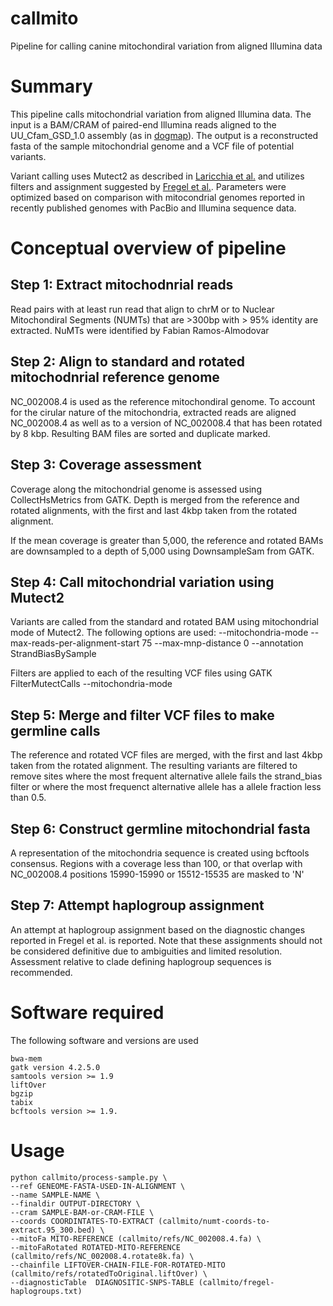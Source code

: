 # callmito

Pipeline for calling canine mitochondiral variation from aligned Illumina data


# Summary

This pipeline calls mitochondrial variation from aligned Illumina data. The input is 
a BAM/CRAM of paired-end Illumina reads aligned to the UU_Cfam_GSD_1.0 assembly (as in 
[dogmap](https://github.com/jmkidd/dogmap)). The output is a reconstructed fasta of the 
sample mitochondrial genome and a VCF file of potential variants. 

Variant calling uses Mutect2 as described in [Laricchia et al.](https://genome.cshlp.org/content/early/2022/01/24/gr.276013.121.abstract)
and utilizes filters and assignment suggested by [Fregel et al.](https://pubmed.ncbi.nlm.nih.gov/25869968/).
Parameters were optimized based on comparison with mitocondrial genomes reported in recently
published genomes with PacBio and Illumina sequence data. 

# Conceptual overview of pipeline

## Step 1: Extract mitochodnrial reads
Read pairs with at least run read that align to chrM or to Nuclear Mitochondiral Segments 
(NUMTs) that are >300bp with > 95% identity are extracted.  NuMTs were identified by
Fabian Ramos-Almodovar 

## Step 2: Align to standard and rotated mitochodnrial reference genome
NC_002008.4 is used as the reference mitochondiral genome. To account for the cirular nature
of the mitochondria, extracted reads are aligned NC_002008.4 as well as to a version of 
NC_002008.4 that has been rotated by 8 kbp. Resulting BAM files are sorted and duplicate marked.

## Step 3: Coverage assessment
Coverage along the mitochondrial genome is assessed using CollectHsMetrics from GATK. Depth is
merged from the reference and rotated alignments, with the first and last 4kbp taken from
the rotated alignment.

If the mean coverage is greater than 5,000, the reference and rotated BAMs are downsampled
to a depth of 5,000 using DownsampleSam from GATK.

## Step 4: Call mitochondrial variation using Mutect2
Variants are called from the standard and rotated BAM using mitochondrial mode of Mutect2.
The following options are used: --mitochondria-mode --max-reads-per-alignment-start 75 --max-mnp-distance 0 --annotation StrandBiasBySample

Filters are applied to each of the resulting VCF files using GATK FilterMutectCalls --mitochondria-mode

## Step 5: Merge and filter VCF files to make germline calls
The reference and rotated VCF files are merged, with the  first and last 4kbp taken from
the rotated alignment. The resulting variants are filtered to remove sites where the most
frequent alternative allele fails the strand_bias filter or where the most frequenct alternative
allele has a allele fraction less than 0.5. 

## Step 6: Construct germline mitochondrial fasta 
A representation of the mitochondria sequence is created using bcftools consensus. Regions with
a coverage less than 100, or that overlap with NC_002008.4 positions 15990-15990 or 15512-15535
are masked to 'N'

## Step 7: Attempt haplogroup assignment
An attempt at haplogroup assignment based on the diagnostic changes reported in Fregel et al.
is reported. Note that these assignments should not be considered definitive due to ambiguities
and limited resolution. Assessment relative to clade defining haplogroup sequences is recommended.

# Software required

The following software and versions are used
```
bwa-mem
gatk version 4.2.5.0
samtools version >= 1.9
liftOver
bgzip
tabix
bcftools version >= 1.9.
```

# Usage
```
python callmito/process-sample.py \
--ref GENEOME-FASTA-USED-IN-ALIGNMENT \
--name SAMPLE-NAME \
--finaldir OUTPUT-DIRECTORY \
--cram SAMPLE-BAM-or-CRAM-FILE \
--coords COORDINTATES-TO-EXTRACT (callmito/numt-coords-to-extract.95_300.bed) \
--mitoFa MITO-REFERENCE (callmito/refs/NC_002008.4.fa) \
--mitoFaRotated ROTATED-MITO-REFERENCE (callmito/refs/NC_002008.4.rotate8k.fa) \
--chainfile LIFTOVER-CHAIN-FILE-FOR-ROTATED-MITO (callmito/refs/rotatedToOriginal.liftOver) \
--diagnosticTable  DIAGNOSITIC-SNPS-TABLE (callmito/fregel-haplogroups.txt)
```




